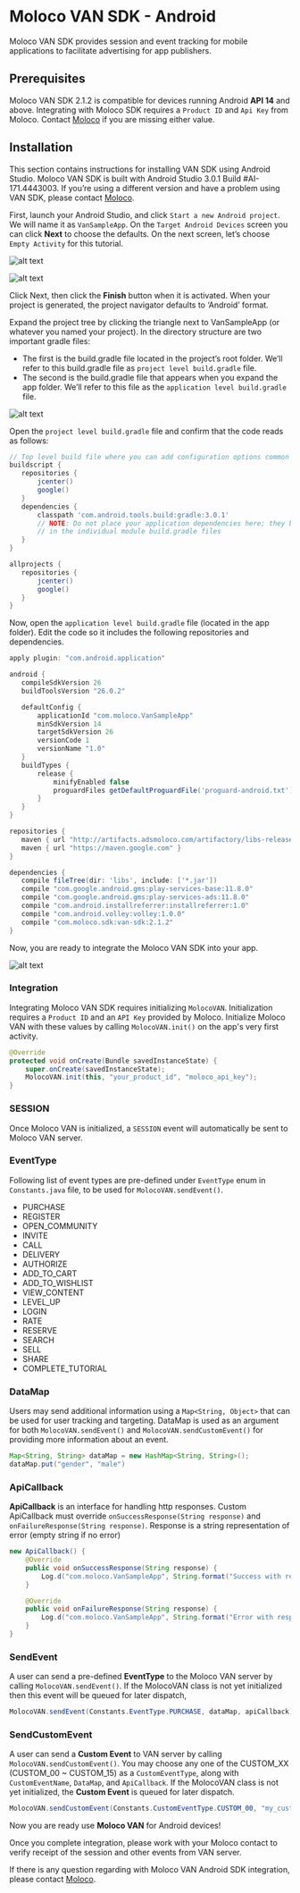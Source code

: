 
# Moloco VAN SDK - Android
Moloco VAN SDK provides session and event tracking for mobile applications to facilitate advertising for app publishers.

## Prerequisites
Moloco VAN SDK 2.1.2 is compatible for devices running Android **API 14** and above. Integrating with Moloco SDK requires a `Product ID` and `Api Key` from Moloco. Contact [Moloco](mailto:support@molocoads.com) if you are missing either value.

## Installation

This section contains instructions for installing VAN SDK using Android Studio. Moloco VAN SDK is built with Android Studio 3.0.1 Build #AI-171.4443003. If you’re using a different version and have a problem using VAN SDK, please contact [Moloco](mailto:support@molocoads.com).
  
First, launch your Android Studio, and click `Start a new Android project`. We will name it as `VanSampleApp`. On the `Target Android Devices` screen you can click **Next** to choose the defaults. On the next screen, let’s choose `Empty Activity` for this tutorial.

![alt text](https://storage.googleapis.com/vansdk/android/1.png)

![alt text](https://storage.googleapis.com/vansdk/android/2.png)
  
Click Next, then click the **Finish** button when it is activated. When your project is generated, the project navigator defaults to ‘Android’ format.
  
Expand the project tree by clicking the triangle next to VanSampleApp (or whatever you named your project). In the directory structure are two important gradle files: 
- The first is the build.gradle file located in the project’s root folder. We’ll refer to this build.gradle file as `project level build.gradle` file. 
- The second is the build.gradle file that appears when you expand the app folder. We’ll refer to this file as the `application level build.gradle` file.

![alt text](https://storage.googleapis.com/vansdk/android/3.png)

Open the `project level build.gradle` file and confirm that the code reads as follows:

```gradle
// Top level build file where you can add configuration options common to all sub-projects/modules.
buildscript {
   repositories {
       jcenter()
       google()
   }
   dependencies {
       classpath 'com.android.tools.build:gradle:3.0.1'
       // NOTE: Do not place your application dependencies here; they belong
       // in the individual module build.gradle files
   }
}

allprojects {
   repositories {
       jcenter()
       google()
   }
}
```
  
Now, open the `application level build.gradle` file (located in the app folder). Edit the code so it includes the following repositories and dependencies.

```gradle
apply plugin: "com.android.application"

android {
   compileSdkVersion 26
   buildToolsVersion "26.0.2"

   defaultConfig {
       applicationId "com.moloco.VanSampleApp"
       minSdkVersion 14
       targetSdkVersion 26
       versionCode 1
       versionName "1.0"
   }
   buildTypes {
       release {
           minifyEnabled false
           proguardFiles getDefaultProguardFile('proguard-android.txt'), 'proguard-rules.pro'
       }
   }
}

repositories {
   maven { url "http://artifacts.adsmoloco.com/artifactory/libs-release-local/" }
   maven { url "https://maven.google.com" }
}

dependencies {
   compile fileTree(dir: 'libs', include: ['*.jar'])
   compile "com.google.android.gms:play-services-base:11.8.0"
   compile "com.google.android.gms:play-services-ads:11.8.0"
   compile "com.android.installreferrer:installreferrer:1.0"
   compile "com.android.volley:volley:1.0.0"
   compile "com.moloco.sdk:van-sdk:2.1.2"
}
```

Now, you are ready to integrate the Moloco VAN SDK into your app.

![alt text](https://storage.googleapis.com/vansdk/android/4.png)

### Integration
Integrating Moloco VAN SDK requires initializing `MolocoVAN`. Initialization requires a `Product ID` and an `API Key` provided by Moloco. Initialize Moloco VAN with these values by calling `MolocoVAN.init()` on the app's very first activity.

```java
@Override
protected void onCreate(Bundle savedInstanceState) {
    super.onCreate(savedInstanceState);
    MolocoVAN.init(this, "your_product_id", "moloco_api_key");
}
```

### SESSION
Once Moloco VAN is initialized, a `SESSION` event will automatically be sent to Moloco VAN server.

### EventType

Following list of event types are pre-defined under `EventType` enum in `Constants.java` file, to be used for `MolocoVAN.sendEvent()`.

- PURCHASE
- REGISTER
- OPEN_COMMUNITY
- INVITE
- CALL
- DELIVERY
- AUTHORIZE
- ADD_TO_CART
- ADD_TO_WISHLIST
- VIEW_CONTENT
- LEVEL_UP
- LOGIN
- RATE
- RESERVE
- SEARCH
- SELL
- SHARE
- COMPLETE_TUTORIAL

### DataMap
Users may send additional information using a `Map<String, Object>` that can be used for user tracking and targeting. DataMap is used as an argument for both `MolocoVAN.sendEvent()` and `MolocoVAN.sendCustomEvent()` for providing more information about an event.

```java
Map<String, String> dataMap = new HashMap<String, String>();
dataMap.put("gender", "male")
```

### ApiCallback
**ApiCallback** is an interface for handling http responses. Custom ApiCallback must override `onSuccessResponse(String response)` and `onFailureResponse(String response)`. Response is a string representation of error (empty string if no error)

```java
new ApiCallback() {
    @Override
    public void onSuccessResponse(String response) {
        Log.d("com.moloco.VanSampleApp", String.format("Success with response : %s", response));
    }

    @Override
    public void onFailureResponse(String response) {
        Log.d("com.moloco.VanSampleApp", String.format("Error with response : %s", response));
    }
}
```

### SendEvent
A user can send a pre-defined **EventType** to the Moloco VAN server by calling `MolocoVAN.sendEvent()`.
If the MolocoVAN class is not yet initialized then this event will be queued for later dispatch, 

```java
MolocoVAN.sendEvent(Constants.EventType.PURCHASE, dataMap, apiCallback)
```

### SendCustomEvent
A user can send a **Custom Event** to VAN server by calling `MolocoVAN.sendCustomEvent()`. You may choose any one of the CUSTOM_XX (CUSTOM_00 ~ CUSTOM_15) as a `CustomEventType`, along with `CustomEventName`, `DataMap`, and `ApiCallback`. If the MolocoVAN class is not yet initialized, the **Custom Event** is queued for later dispatch.
    
```java
MolocoVAN.sendCustomEvent(Constants.CustomEventType.CUSTOM_00, "my_custom_event", dataMap, apiCallback)
```

Now you are ready use **Moloco VAN** for Android devices! 

Once you complete integration, please work with your Moloco contact to verify receipt of the session and other events from VAN server.

If there is any question regarding with Moloco VAN Android SDK integration, please contact [Moloco](mailto:support@molocoads.com).
